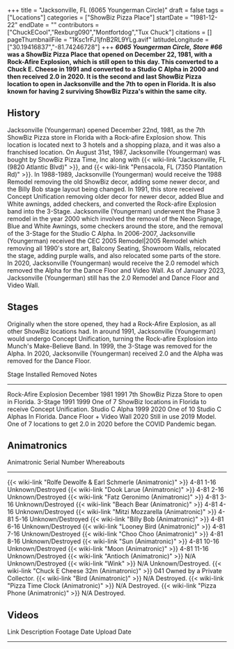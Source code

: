 +++
title = "Jacksonville, FL (6065 Youngerman Circle)"
draft = false
tags = ["Locations"]
categories = ["ShowBiz Pizza Place"]
startDate = "1981-12-22"
endDate = ""
contributors = ["ChuckECool","Rexburg090","Montfortdog","Tux Chuck"]
citations = []
pageThumbnailFile = "1Ksc1rFJ1jfnB2RL9YLg.avif"
latitudeLongitude = ["30.19416837","-81.74246728"]
+++
***6065 Youngerman Circle, Store #66* was a ShowBiz Pizza Place that opened on December 22, 1981, with a Rock-Afire Explosion, which is still open to this day.
This converted to a Chuck E. Cheese in 1991 and converted to a Studio C Alpha in 2000 and then received 2.0 in 2020.
It is the second and last ShowBiz Pizza location to open in Jacksonville and the 7th to open in Florida.
It is also known for having 2 surviving ShowBiz Pizza's within the same city.**

## History

Jacksonville (Youngerman) opened December 22nd, 1981, as the 7th ShowBiz Pizza store in Florida with a Rock-afire Explosion show. This location is located next to 3 hotels and a shopping plaza, and it was also a franchised location. On August 31st, 1987, Jacksonville (Youngerman) was bought by ShowBiz Pizza Time, Inc along with {{< wiki-link "Jacksonville, FL (9820 Atlantic Blvd)" >}}, and {{< wiki-link "Pensacola, FL (7350 Plantation Rd)" >}}. In 1988-1989, Jacksonville (Youngerman) would receive the 1988 Remodel removing the old ShowBiz decor, adding some newer decor, and the Billy Bob stage layout being changed. In 1991, this store received Concept Unification removing older decor for newer decor, added Blue and White awnings, added checkers, and converted the Rock-afire Explosion band into the 3-Stage. Jacksonville (Youngerman) underwent the Phase 3 remodel in the year 2000 which involved the removal of the Neon Signage, Blue and White Awnings, some checkers around the store, and the removal of the 3-Stage for the Studio C Alpha. In 2006-2007, Jacksonville (Youngerman) received the CEC 2005 Remodel|2005 Remodel which removing all 1990's store art, Balcony Seating, Showroom Walls, relocated the stage, adding purple walls, and also relocated some parts of the store. In 2020, Jacksonville (Youngerman) would receive the 2.0 remodel which removed the Alpha for the Dance Floor and Video Wall. As of January 2023, Jacksonville (Youngerman) still has the 2.0 Remodel and Dance Floor and Video Wall.

## Stages

Originally when the store opened, they had a Rock-Afire Explosion, as all other ShowBiz locations had. In around 1991, Jacksonville (Youngerman) would undergo Concept Unification, turning the Rock-afire Explosion into Munch's Make-Believe Band. In 1999, the 3-Stage was removed for the Alpha. In 2020, Jacksonville (Youngerman) received 2.0 and the Alpha was removed for the Dance Floor.

  Stage                      Installed       Removed        Notes
  -------------------------- --------------- -------------- ------------------------------------------------------------------------------------
  Rock-Afire Explosion       December 1981   1991           7th ShowBiz Pizza Store to open in Florida.
  3-Stage                    1991            1999           One of 7 ShowBiz locations in Florida to receive Concept Unification.
  Studio C Alpha             1999            2020           One of 10 Studio C Alphas In Florida.
  Dance Floor + Video Wall   2020            Still in use   2019 Model. One of 7 locations to get 2.0 in 2020 before the COVID Pandemic began.

## Animatronics

  Animatronic                                                           Serial Number   Whereabouts
  --------------------------------------------------------------------- --------------- -------------------------------
  {{< wiki-link "Rolfe Dewolfe & Earl Schmerle (Animatronic)" >}}   4-81 1-16       Unknown/Destroyed
  {{< wiki-link "Dook Larue (Animatronic)" >}}                      4-81 2-16       Unknown/Destroyed
  {{< wiki-link "Fatz Geronimo (Animatronic)" >}}                   4-81 3-16       Unknown/Destroyed
  {{< wiki-link "Beach Bear (Animatronic)" >}}                      4-81 4-16       Unknown/Destroyed
  {{< wiki-link "Mitzi Mozzarella (Animatronic)" >}}                4-81 5-16       Unknown/Destroyed
  {{< wiki-link "Billy Bob (Animatronic)" >}}                       4-81 6-16       Unknown/Destroyed
  {{< wiki-link "Looney Bird (Animatronic)" >}}                     4-81 7-16       Unknown/Destroyed
  {{< wiki-link "Choo Choo (Animatronic)" >}}                       4-81 8-16       Unknown/Destroyed
  {{< wiki-link "Sun (Animatronic)" >}}                             4-81 10-16      Unknown/Destroyed
  {{< wiki-link "Moon (Animatronic)" >}}                            4-81 11-16      Unknown/Destroyed
  {{< wiki-link "Antioch (Animatronic)" >}}                         N/A             Unknown/Destroyed
  {{< wiki-link "Wink" >}}                                          N/A             Unknown/Destroyed.
  {{< wiki-link "Chuck E Cheese 32m (Animatronic)" >}}              041             Owned by a Private Collector.
  {{< wiki-link "Bird (Animatronic)" >}}                            N/A             Destroyed.
  {{< wiki-link "Pizza Time Clock (Animatronic)" >}}                N/A             Destroyed.
  {{< wiki-link "Pizza Phone (Animatronic)" >}}                     N/A             Destroyed.

## Videos

  Link   Description   Footage Date   Upload Date
  ------ ------------- -------------- -------------
                                      
                                      
                                      
                                      
                                      
                                      
                                      
                                      
